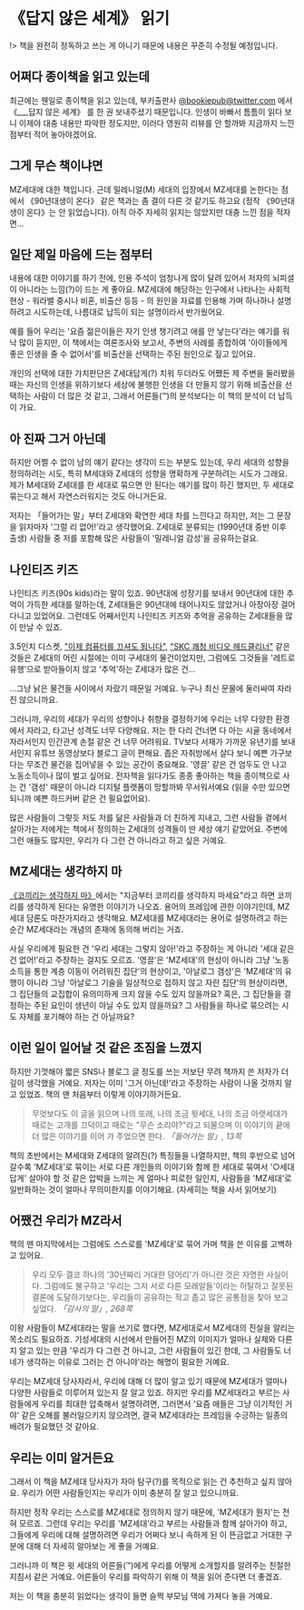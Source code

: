 # 《답지 않은 세계》 읽기

!> 책을 완전히 정독하고 쓰는 게 아니기 때문에 내용은 꾸준히 수정될 예정입니다.

## 어쩌다 종이책을 읽고 있는데
최근에는 웬일로 종이책을 읽고 있는데, 부키출판사 [@bookiepub@twitter.com](https://twitter.com/bookiepub/)  에서 《___답지 않은 세계》 를 한 권 보내주셨기 때문입니다. 인생이 바빠서 틈틈이 읽다 보니 이제야 대충 내용만 파악한 정도지만, 이러다 영원히 리뷰를 안 할까봐 지금까지 느낀 점부터 적어 놓아야겠어요.

## 그게 무슨 책이냐면
MZ세대에 대한 책입니다. 근데 밀레니얼(M) 세대의 입장에서 MZ세대를 논한다는 점에서 《90년대생이 온다》 같은 책과는 좀 결이 다른 것 같기도 하고요 (정작 《90년대생이 온다》는 안 읽었습니다). 아직 아주 자세히 읽지는 않았지만 대충 느낀 점을 적자면...

## 일단 제일 마음에 드는 점부터
내용에 대한 이야기를 하기 전에, 인용 주석이 엄청나게 많이 달려 있어서 저자의 뇌피셜이 아니라는 느낌(?)이 드는 게 좋아요. MZ세대에 해당하는 인구에서 나타나는 사회적 현상 - 워라밸 중시나 비혼, 비출산 등등 - 의 원인을 자료를 인용해 가며 하나하나 설명하려고 시도하는데, 나름대로 납득이 되는 설명이라서 반가웠어요.

예를 들어 우리는 '요즘 젊은이들은 자기 인생 챙기려고 애를 안 낳는다'라는 얘기를 워낙 많이 듣지만, 이 책에서는 여론조사와 보고서, 주변의 사례를 종합하여 '아이들에게 좋은 인생을 줄 수 없어서'를 비출산을 선택하는 주된 원인으로 짚고 있어요.

개인의 선택에 대한 가치판단은 Z세대답게(?) 치워 두더라도 어쨌든 제 주변을 둘러봤을 때는 자신의 인생을 위하기보다 세상에 불행한 인생을 더 만들지 않기 위해 비출산을 선택하는 사람이 더 많은 것 같고, 그래서 어른들(™)의 분석보다는 이 책의 분석이 더 납득이 가요.

## 아 진짜 그거 아닌데
하지만 어쩔 수 없이 남의 얘기 같다는 생각이 드는 부분도 있는데, 우리 세대의 성향을 정의하려는 시도, 특히 M세대와 Z세대의 성향을 명확하게 구분하려는 시도가 그래요. 제가 M세대와 Z세대를 한 세대로 묶으면 안 된다는 얘기를 많이 하긴 했지만, 두 세대로 묶는다고 해서 자연스러워지는 것도 아니거든요.

저자는 「들어가는 말」부터 Z세대와 확연한 세대 차를 느낀다고 하지만, 저는 그 문장을 읽자마자 '그럴 리 없어!'라고 생각했어요. Z세대로 분류되는 (1990년대 중반 이후 출생) 사람들 중 저를 포함해 많은 사람들이 '밀레니얼 감성'을 공유하는걸요.

## 나인티즈 키즈
나인티즈 키즈(90s kids)라는 말이 있죠. 90년대에 성장기를 보내서 90년대에 대한 추억이 가득한 세대를 말하는데, Z세대들은 90년대에 태어나지도 않았거나 아장아장 걸어다니고 있었어요. 그런데도 어째서인지 나인티즈 키즈와 추억을 공유하는 Z세대들을 많이 만날 수 있죠.

3.5인치 디스켓, ["이제 컴퓨터를 끄셔도 됩니다"](https://web.archive.org/web/20221113064732/https://twitter.com/bahnbazi/status/1247920067381100545), ["SKC 쾌청 비디오 헤드클리너"](https://web.archive.org/web/20221113061434/https://twingyeo.kr/@heartade/109319905941027721) 같은 것들은 Z세대의 어린 시절에는 이미 구세대의 물건이었지만, 그럼에도 그것들을 '레트로 유행'으로 받아들이지 않고 '추억'하는 Z세대가 많은 건...

...그냥 낡은 물건들 사이에서 자랐기 때문일 거예요. 누구나 최신 문물에 둘러싸여 자라진 않으니까요.

그러니까, 우리의 세대가 우리의 성향이나 취향을 결정하기에 우리는 너무 다양한 환경에서 자라고, 타고난 성격도 너무 다양해요. 저는 한 다리 건너면 다 아는 시골 동네에서 자라서인지 인간관계 손절 같은 건 너무 어려워요. TV보다 서재가 가까운 유년기를 보내서인지 유튜브 동영상보다 블로그 글이 편해요. 좁은 자취방에서 살다 보니 예쁜 가구보다는 무조건 물건을 집어넣을 수 있는 공간이 중요해요. '영끌' 같은 건 엄두도 안 나고 노동소득이나 많이 벌고 싶어요. 전자책을 읽다가도 종종 좋아하는 책을 종이책으로 사는 건 '갬성' 때문이 아니라 디지털 플랫폼이 망할까봐 무서워서예요 (읽을 수만 있으면 되니까 예쁜 하드커버 같은 건 필요없어요).

많은 사람들이 그렇듯 저도 저를 닮은 사람들과 더 친하게 지내고, 그런 사람들 곁에서 살아가는 저에게는 책에서 정의하는 Z세대의 성격들이 딴 세상 얘기 같았어요. 주변에 그런 애들도 많지만, 우리가 다 그런 건 아니라고 하고 싶은 거예요.

## MZ세대는 생각하지 마
[《코끼리는 생각하지 마》](https://web.archive.org/web/20221113064934/https://www.hani.co.kr/arti/culture/book/296338.html)에서는 "지금부터 코끼리를 생각하지 마세요"라고 하면 코끼리를 생각하게 된다는 유명한 이야기가 나오죠. 용어의 프레임에 관한 이야기인데, MZ세대 담론도 마찬가지라고 생각해요. MZ세대를 MZ세대라는 용어로 설명하려고 하는 순간 MZ세대라는 개념의 존재에 동의해 버리는 거죠.

사실 우리에게 필요한 건 '우리 세대는 그렇지 않아!'라고 주장하는 게 아니라 '세대 같은 건 없어!'라고 주장하는 걸지도 모르죠. '영끌'은 'MZ세대'의 현상이 아니라 그냥 '노동소득을 통한 계층 이동이 어려워진 집단'의 현상이고, '아날로그 갬성'은 'MZ세대'의 유행이 아니라 그냥 '아날로그 기술을 일상적으로 접하지 않고 자란 집단'의 현상이라면, 그 집단들의 교집합이 유의미하게 크지 않을 수도 있지 않을까요? 혹은, 그 집단들을 결정하는 주된 요인이 생년이 아닐 수도 있지 않을까요? 그 사람들을 하나로 묶으려는 시도 자체를 포기해야 하는 건 아닐까요?

## 이런 일이 일어날 것 같은 조짐을 느꼈지
하지만 기껏해야 짧은 SNS나 블로그 글 정도를 쓰는 저보단 무려 책까지 쓴 저자가 더 깊이 생각했을 거예요. 저자는 이미 '그거 아닌데!'라고 주장하는 사람이 나올 것까지 알고 있었죠. 책의 맨 처음부터 이렇게 이야기하거든요.

> 무엇보다도 이 글을 읽으며 나의 또래, 나의 조금 윗세대, 나의 조금 아랫세대가 때로는 고개를 끄덕이고 때로는 "무슨 소리야?"라고 되물으며 이 이야기의 끝에 더 많은 이야기를 이어 가 주었으면 한다. _「들어가는 말」, 13쪽_

책의 초반에서는 M세대와 Z세대의 알려진(?) 특징들을 나열하지만, 책의 후반으로 넘어갈수록 'MZ세대'로 묶이는 서로 다른 개인들의 이야기와 함께 한 세대로 묶여서 '○세대 답게' 살아야 할 것 같은 압박을 느끼는 게 얼마나 피로한 일인지, 사람들을 'MZ세대'로 일반화하는 것이 얼마나 무의미한지를 이야기해요. (자세히는 책을 사서 읽어보기)

## 어쨌건 우리가 MZ라서
책의 맨 마지막에서는 그럼에도 스스로를 'MZ세대'로 묶어 가며 책을 쓴 이유를 고백하고 있어요.

> 우리 모두 결코 하나의 '30년짜리 거대한 덩어리'가 아니란 것은 자명한 사실이다. 그럼에도 불구하고 '우리는 그저 서로 다른 모래알들'이라는 허탈하고 잘못된 결론에 도달하기보다는, 우리들이 공유하는 작고 좁고 많은 공통점을 찾아 보고 싶었다. _「감사의 말」, 268쪽_

이왕 사람들이 MZ세대라는 말을 쓰기로 했다면, MZ세대로서 MZ세대의 진실을 알리는 목소리도 필요하죠. 기성세대의 시선에서 만들어진 MZ의 이미지가 얼마나 실제와 다른지 알고 있는 만큼 '우리가 다 그런 건 아니고, 그런 사람들이 있긴 한데, 그 사람들도 너네가 생각하는 이유로 그러는 건 아니야'라는 해명이 필요한 거예요.

우리는 MZ세대 당사자라서, 우리에 대해 더 많이 알고 있기 때문에 MZ세대가 얼마나 다양한 사람들로 이루어져 있는지 잘 알고 있죠. 하지만 우리를 MZ세대라고 부르는 사람들에게 우리를 최대한 압축해서 설명하려면, 그러면서 '요즘 애들은 그냥 이기적인 거야' 같은 오해를 불러일으키지 않으려면, 결국 MZ세대라는 프레임을 수긍하는 일종의 배려가 필요했던 것 같아요.

## 우리는 이미 알거든요
그래서 이 책을 MZ세대 당사자가 자아 탐구(?)를 목적으로 읽는 건 추천하고 싶지 않아요. 우리가 어떤 사람들인지는 우리가 이미 충분히 잘 알고 있으니까요.

하지만 정작 우리는 스스로를 MZ세대로 정의하지 않기 때문에, 'MZ세대가 뭔지'는 전혀 모르죠. 그런데 우리는 우리를 'MZ세대'라고 부르는 사람들과 함께 살아가야 하고, 그들에게 우리에 대해 설명하려면 우리가 어쩌다 보니 속하게 된 이 뜬금없고 거대한 구분에 대해 더 자세히 알아보는 게 좋을 거예요.

그러니까 이 책은 윗 세대의 어른들(™)에게 우리를 어떻게 소개할지를 알려주는 친절한 지침서 같은 거예요. 어른들이 우리를 파악하기 위해 이 책을 읽어 준다면 더 좋겠죠.

저는 이 책을 충분히 읽었다는 생각이 들면 슬쩍 부모님 댁에 가져다 놓을 거예요.
